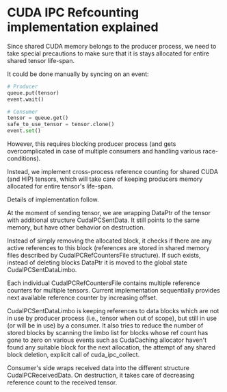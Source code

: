 # CUDA IPC Refcounting implementation explained

Since shared CUDA memory belongs to the producer process, we need to take special precautions to make sure that it is stays allocated for entire shared tensor life-span.

It could be done manually by syncing on an event:

```python
# Producer
queue.put(tensor)
event.wait()

# Consumer
tensor = queue.get()
safe_to_use_tensor = tensor.clone()
event.set()
```

However, this requires blocking producer process (and gets overcomplicated in case of multiple consumers and handling various race-conditions).

Instead, we implement cross-process reference counting for shared CUDA (and HIP) tensors, which will take care of keeping producers memory allocated for entire tensor's life-span.

Details of implementation follow.

At the moment of sending tensor, we are wrapping DataPtr of the tensor with additional structure CudaIPCSentData. It still points to the same memory, but have other behavior on destruction.

Instead of simply removing the allocated block, it checks if there are any active references to this block (references are stored in shared memory files described by CudaIPCRefCountersFile structure). If such exists, instead of deleting blocks DataPtr it is moved to the global state CudaIPCSentDataLimbo.

Each individual CudaIPCRefCountersFile contains multiple reference counters for multiple tensors. Current implementation sequentially provides next available reference counter by increasing offset.

CudaIPCSentDataLimbo is keeping references to data blocks which are not in use by producer process (i.e., tensor when out of scope), but still in use (or will be in use) by a consumer. It also tries to reduce the number of stored blocks by scanning the limbo list for blocks whose ref count has gone to zero on various events such as CudaCaching allocator haven't found any suitable block for the next allocation, the attempt of any shared block deletion, explicit call of cuda_ipc_collect.

Consumer's side wraps received data into the different structure CudaIPCReceivedData. On destruction, it takes care of decreasing reference count to the received tensor.
